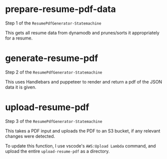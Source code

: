 # prepare-resume-pdf-data

Step 1 of the `ResumePdfGenerator-Statemachine`

This gets all resume data from dynamodb and prunes/sorts it appropriately for a resume.

# generate-resume-pdf

Step 2 of the `ResumePdfGenerator-Statemachine`

This uses Handlebars and puppeteer to render and return a pdf of the JSON data it is given.

# upload-resume-pdf

Step 3 of the `ResumePdfGenerator-Statemachine`

This takes a PDF input and uploads the PDF to an S3 bucket, if any relevant changes were detected.

To update this function, I use vscode's `AWS:Upload Lambda` command, and upload the entire `upload-resume-pdf` as a directory.
